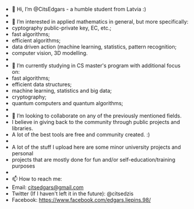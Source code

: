 - 👋 Hi, I’m @CitsEdgars - a humble student from Latvia :)
- 
- 👀 I’m interested in applied mathematics in general, but more specifically: 
- cyptography public-private key, EC, etc.;
- fast algorithms;
- efficient algorithms;
- data driven action (machine learning, statistics, pattern recognition;
- computer vision, 3D modelling.
- 
- 🌱 I’m currently studying in CS master's program with additional focus on:
- fast algorithms;
- efficient data structures;
- machine learning, statistics and big data;
- cryptography;
- quantum computers and quantum algorithms;
- 
- 💞️ I’m looking to collaborate on any of the previously mentioned fields. 
- I believe in giving back to the community through public projects and libraries.
- A lot of the best tools are free and community created. :)
- 
- A lot of the stuff I upload here are some minor university projects and personal 
- projects that are mostly done for fun and/or self-education/training purposes
- 
- 📫 How to reach me:
- Email: citsedgars@gmail.com
- Twitter (If I haven't left it in the future): @citsedzis
- Facebook: https://www.facebook.com/edgars.liepins.98/
